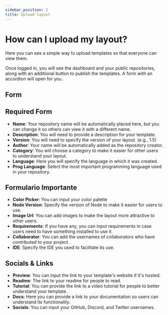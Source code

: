 ```yaml
---
sidebar_position: 2
title: Upload layout
---
```


# How can I upload my layout?

Here you can see a simple way to upload templates so that everyone can view them.

Once logged in, you will see the dashboard and your public repositories, along with an additional button to publish the templates. A form with an accordion will open for you.

## Form

## Required Form
- **Name**: Your repository name will be automatically placed here, but you can change it so others can view it with a different name.
- **Description**: You will need to provide a description for your template.
- **Version**: You will need to specify the version of your layout. (e.g., 1.5)
- **Author**: Your name will be automatically added as the repository creator.
- **Category**:  You will choose a category to make it easier for other users to understand your layout.
- **Language**:  Here you will specify the language in which it was created.
- **Prog Language**:  Select the most important programming language used in your repository.

## Formulario Importante
- **Color Picker**: You can input your color palette
- **Node Version**: Specify the version of Node to make it easier for users to use.
- **Image Url**: You can add images to make the layout more attractive to other users.
- **Requirements**: If you have any, you can input requirements in case users need to have something installed to use it.
- **Collaborator**: You can add the usernames of collaborators who have contributed to your project.
- **IDE**: Specify the IDE you used to facilitate its use.

## Socials & Links
- **Preview**: You can input the link to your template's website if it's hosted.
- **Readme**: The link to your readme for people to read.
- **Tutorial**: You can provide the link to a video tutorial for people to better understand your template.
- **Docs**: Here you can provide a link to your documentation so users can understand its functionality.
- **Socials**: You can input your GitHub, Discord, and Twitter usernames.


